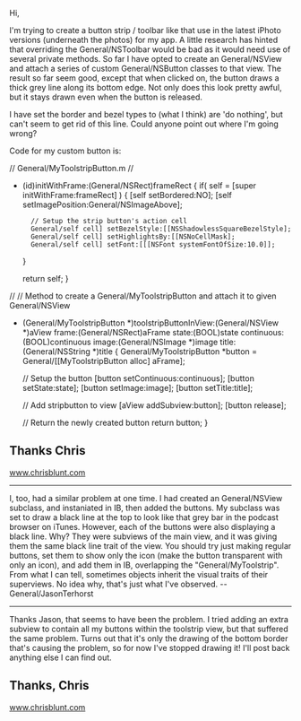 Hi,

I'm trying to create a button strip / toolbar like that use in the latest iPhoto versions (underneath the photos) for my app. A little research has hinted that overriding the General/NSToolbar would be bad as it would need use of several private methods. So far I have opted to create an General/NSView and attach a series of custom General/NSButton classes to that view. The result so far seem good, except that when clicked on, the button draws a thick grey line along its bottom edge. Not only does this look pretty awful, but it stays drawn even when the button is released.

I have set the border and bezel types to (what I think) are 'do nothing', but can't seem to get rid of this line. Could anyone point out where I'm going wrong?

Code for my custom button is:

    

// General/MyToolstripButton.m
//
- (id)initWithFrame:(General/NSRect)frameRect
{
	if( self = [super initWithFrame:frameRect] )
	{
		[self setBordered:NO];
		[self setImagePosition:General/NSImageAbove];

		// Setup the strip button's action cell
		General/self cell] setBezelStyle:[[NSShadowlessSquareBezelStyle];
		General/self cell] setHighlightsBy:[[NSNoCellMask];
		General/self cell] setFont:[[[NSFont systemFontOfSize:10.0]];
	}
	
	return self;
}

//
// Method to create a General/MyToolstripButton and attach it to given General/NSView
- (General/MyToolstripButton *)toolstripButtonInView:(General/NSView *)aView
									   frame:(General/NSRect)aFrame
									   state:(BOOL)state
								  continuous:(BOOL)continuous
									   image:(General/NSImage *)image
									   title:(General/NSString *)title
{
	General/MyToolstripButton *button	= General/[[MyToolstripButton alloc] aFrame];

	// Setup the button
	[button setContinuous:continuous];
	[button setState:state];
	[button setImage:image];
	[button setTitle:title];
	
	// Add stripbutton to view
	[aView addSubview:button];
	[button release];

	// Return the newly created button
	return button;
}



Thanks
Chris
--
www.chrisblunt.com

----

I, too, had a similar problem at one time. I had created an General/NSView subclass, and instaniated in IB, then added the buttons. My subclass was set to draw a black line at the top to look like that grey bar in the podcast browser on iTunes. However, each of the buttons were also displaying a black line. Why? They were subviews of the main view, and it was giving them the same black line trait of the view. You should try just making regular buttons, set them to show only the icon (make the button transparent with only an icon), and add them in IB, overlapping the "General/MyToolstrip". From what I can tell, sometimes objects inherit the visual traits of their superviews. No idea why, that's just what I've observed. -- General/JasonTerhorst

----
Thanks Jason, that seems to have been the problem. I tried adding an extra subview to contain all my buttons within the toolstrip view, but that suffered the same problem. Turns out that it's only the drawing of the bottom border that's causing the problem, so for now I've stopped drawing it! I'll post back anything else I can find out.

Thanks,
Chris
--
www.chrisblunt.com